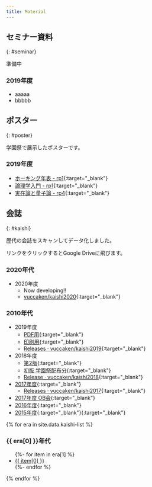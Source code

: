 ```yaml
---
title: Material
---
```


## セミナー資料
{: #seminar}

準備中

### 2019年度

- aaaaa
- bbbbb

## ポスター
{: #poster}

学園祭で展示したポスターです。

### 2019年度

- [ホーキング年表 - rp1](https://drive.google.com/open?id=1FN32CYfMmbR1p0wxQcB5FrvmpVXEWTcs){:target="_blank"}
- [論理学入門 - rp1](https://drive.google.com/open?id=1arq8Vt9Uxr4XQvIekAGjgzgDcCMLkA9I){:target="_blank"}
- [実在論と量子論 - rp4](https://drive.google.com/open?id=1rMOfJ9ld3o_7dso2ZYEjJDwrYGL8BdxR){:target="_blank"}


## 会誌
{: #kaishi}

歴代の会誌をスキャンしてデータ化しました。

リンクをクリックするとGoogle Driveに飛びます。

### 2020年代
- 2020年度
  - Now developing!!
  - [vuccaken/kaishi2020](https://github.com/vuccaken/kaishi2020){:target="_blank"}

### 2010年代
- 2019年度
  - [PDF用](https://drive.google.com/open?id=1UCpxurvCyks9gRxq1Ta_ksFUvRxqG2Ii){:target="_blank"}
  - [印刷用](https://drive.google.com/file/d/1IQUG_vhy3ADPJoONHCy8eErvq4_lrDU0/view?usp=sharing){:target="_blank"}
  - [Releases · vuccaken/kaishi2019](https://github.com/vuccaken/kaishi2019/releases){:target="_blank"}
- 2018年度
  - [第2版](https://drive.google.com/open?id=1KNeHDLP9s7586BG6uY42DuQ9gFHv2WNW){:target="_blank"}
  - [初版 学園祭配布分](https://drive.google.com/open?id=1LfdiW9qgEplCvxJ42t2oVGk3iYqWVQba){:target="_blank"}
  - [Release · vuccaken/kaishi2018](https://github.com/vuccaken/kaishi2018/releases/){:target="_blank"}
- [2017年度](https://drive.google.com/open?id=1h_Z2RLaUeMzO6ROQNH5QBDRMWc6zHM_J){:target="_blank"}
  - [Releases · vuccaken/kaishi2017](https://github.com/vuccaken/kaishi2017/releases){:target="_blank"}
- [2017年度 OB会](https://drive.google.com/file/d/1LNKDmo2k4GF8TphcTuUn5Cxs8avPfP5C/view?usp=sharing){:target="_blank"}
- [2016年度](https://drive.google.com/file/d/1AJiBLoblQc61pyOC5jfFJyW0B95KehsU/view?usp=sharing){:target="_blank"}
- [2015年度](https://drive.google.com/open?id=0BweCineGGD_haXRPejB6NTJqalE){:target="_blank"}{:target="_blank"}


{% for era in site.data.kaishi-list %}
<h3>{{ era[0] }}年代</h3>
<ul>
  {%- for item in era[1] %}
    <li><a href="{{ item[1] }}" target="_blank">{{ item[0] }}</a></li>
  {%- endfor %}
</ul>
{% endfor %}